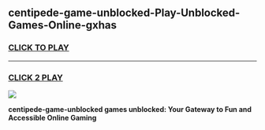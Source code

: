 
## centipede-game-unblocked-Play-Unblocked-Games-Online-gxhas
<h3>
<a href="https://premium76.site?title=centipede-game-unblocked&ref=24A">CLICK TO PLAY</a></h3>
<hr>

<h3>
<a href="https://premium76.site?title=centipede-game-unblocked&ref=24A">CLICK 2 PLAY</a>
  
</h3>

<a href="https://premium76.site?title=centipede-game-unblocked&ref=24A"><img src="https://clearcache.store/games.png"></a>


**centipede-game-unblocked games unblocked: Your Gateway to Fun and Accessible Online Gaming**
